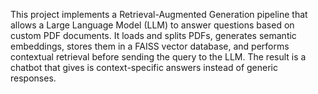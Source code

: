 This project implements a Retrieval-Augmented Generation pipeline that allows a Large Language Model (LLM) to answer questions based on custom PDF documents.
It loads and splits PDFs, generates semantic embeddings, stores them in a FAISS vector database, and performs contextual retrieval before sending the query to the LLM.
The result is a chatbot that gives is context-specific answers instead of generic responses.
